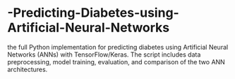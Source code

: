 # -Predicting-Diabetes-using-Artificial-Neural-Networks
the full Python implementation for predicting diabetes using Artificial Neural Networks (ANNs) with TensorFlow/Keras. The script includes data preprocessing, model training, evaluation, and comparison of the two ANN architectures.
